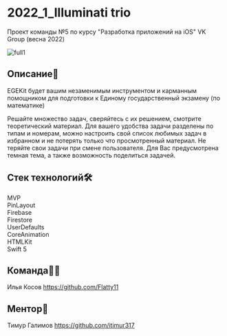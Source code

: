 # 2022_1_Illuminati trio
Проект команды №5 по курсу "Разработка приложений на iOS" VK Group (весна 2022)

![full1](https://user-images.githubusercontent.com/56135499/169701304-e7892e66-ebda-4ccf-a38e-e327ebe0eb08.png)

## Описание📝

EGEKit будет вашим незаменимым инструментом и карманным помощником для подготовки к Единому государственный экзамену (по математике)

Решайте множество задач, сверяйтесь с их решением, смотрите теоретический материал. Для вашего удобства задачи разделены по типам и номерам, можно настроить свой список любимых задач в избранном и не потерять только что просмотренный материал. Не теряйте свои задачи при смене пользователя. Для Вас предусмотрена темная тема, а также возможность поделиться задачей.

## Стек технологий🛠

MVP<br />
PinLayout<br />
Firebase<br />
Firestore<br />
UserDefaults<br />
CoreAnimation<br />
HTMLKit<br />
Swift 5

## Команда👨‍💻

Илья Косов https://github.com/Flatty11

## Ментор🌝

Тимур Галимов https://github.com/itimur317
